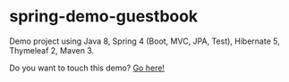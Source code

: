 # spring-demo-guestbook
Demo project using Java 8, Spring 4 (Boot, MVC, JPA, Test), Hibernate 5, Thymeleaf 2, Maven 3.

Do you want to touch this demo? [Go here!](https://spring-gb13.rhcloud.com/)
